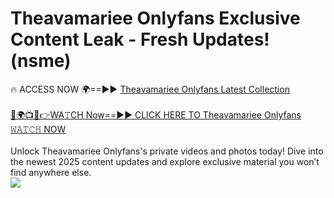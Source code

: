 # Theavamariee Onlyfans Exclusive Content Leak - Fresh Updates! (nsme)

🔥 ACCESS NOW 🌍==►► <a href="https://tinyurl.com/kvy9nzfs" rel="nofollow">Theavamariee Onlyfans Latest Collection</a>
<br><br>
[🔴🌍📺📱👉WA𝚃CH Now==►► CLICK HERE TO Theavamariee Onlyfans 𝚆𝙰𝚃𝙲𝙷 NOW](https://tinyurl.com/kvy9nzfs)
<br><br>
Unlock Theavamariee Onlyfans's private videos and photos today! Dive into the newest 2025 content updates and explore exclusive material you won’t find anywhere else.
<br>
<a href="https://tinyurl.com/kvy9nzfs" rel="nofollow" data-target="animated-image.originalLink"><img src="https://camo.githubusercontent.com/8a4f000d20f83aca3bf7ec5f350d767afa0574a8a352519fd8cfa583a6f93a33/68747470733a2f2f692e696d6775722e636f6d2f644a486b345a712e676966" data-canonical-src="https://i.imgur.com/dJHk4Zq.gif" style="max-width: 100%; display: inline-block;" data-target="animated-image.originalImage"></a>
<br>
